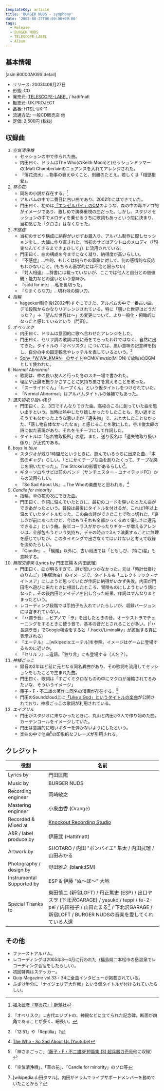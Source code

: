 ```yaml
---
templateKey: article
title: 'BURGER NUDS - symphony'
date: '2003-08-27T00:00:00+09:00'
tags:
  - Release
  - BURGER NUDS
  - TELESCOPE-LABEL
  - Album
---
```

## 基本情報

[asin:B0000AKI9S:detail]

* リリース: 2003年08月27日
* 形態: CD
* 発売元: [TELESCOPE-LABEL](/articles/label%3Atelescope) / hattifnatt
* 販売元: UK.PROJECT
* 品番: HTSL-UK-11
* 流通方法: 一般CD販売店 他
* 定価: 2,500円 (税抜)

## 収録曲

1. *空気清浄機*
   * セッションの中で作られた曲。
   * 内田曰く、ドラムはThe Who(のKeith Moon)と(セッションドラマーの)Matt Chamberlainのニュアンスを入れてアレンジされた。
   * 『落花流水』…物事の衰えゆくこと、別離のたとえ。若しくは「相思相愛」。
1. *草の花*
   * 同名の小説が存在する。[^1]
   * アルバムの中で二番目に古い曲であり、2002年にはできていた。
   * 門田曰く、初めは[「エンゼルパイ」のCM](https://www.youtube.com/results?search_query=%E3%82%A8%E3%83%B3%E3%82%BC%E3%83%AB%E3%83%91%E3%82%A4+CM+1990)のような、森の中の毒キノコ的がイメージであり、激しめで演奏重視の曲だった。しかし、スタジオセッションの中でメロディを乗せるうちに歌詞もあっという間に決まり、当初感じた「グロさ」はなくなった。
1. *不感症*
   * 当初のサビや構成に納得がいかずお蔵入り、アルバム制作に際しセッションをし、大幅に作り直された。当初のサビはアウトロのメロディ（「現実なんてくさるまできょひして」）に流用されている。
   * 門田曰く、曲の構成を今までになく凝り、納得度が高いらしい。
   * 『不感症』…性的、もしくは何らかの事象に対して、何の感情的な反応もわかないこと。(もちろん医学的には不治と限らない)
   * 『対人相違』…辞書には載っていないが、ここでは他人と自分との価値観・能力などの違いという意味か。
   * 『sold for me』…私を裏切った。
   * 『なまくらな刀』…切れ味の鈍い刀。
1. *指輪*
   * kageokuri制作後(2002年)すぐにできた、アルバムの中で一番古い曲。デモ段階からかなりリアレンジされている。特に「覗いた世界はどうだった？」→「望んだ世界は～」の変更について、より一般化・俯瞰的になったと感じているという（門田）。
1. *オベリスク*
   * 内田曰く、ドラムは意図的に歌へ合わせたアレンジをした。
   * 門田曰く、セリフ調の歌詞は特に奇をてらったわけではなく、自然に出てきた。タイトルの『オベリスク』については、悪い意味の記念碑を指し、自分の中の固定観念やレッテルを表しているという。[^2]
   * [Sony「W.WALKMAN」のサイト](http://web.archive.org/web/20030801082300/http://www.walkman.sony.co.jp/index.html)やCM(Viewsic(M-ON)で放映)のBGMとして使われた。
1. *Normal Abnormal*
   * 歌詞は、仲の良い友人と行った冬のスキー場で書かれた。
   * 理屈や正論を振りかざすことに気持ち悪さを覚えることを歌った。
   * 「スーサイドくん」「ループくん」という仮タイトルをつけられていた。
   * 「Normal Abnormal」はアルバムタイトルの候補でもあった。
1. *遺失物取り扱い係り*
   * 門田曰く、2、3日ですんなりできた曲。高校のころに創っていた曲を思い出すという。当時は熱中したり嬉しかったりしたことも、思い返すとそうでもなかったような思い出が「遺失物」で、ふと大したことなかった、「落し物自体なかったなぁ」と感じることを歌にした。谷川俊太郎の詩に似た表現があり、それをモチーフにして作詞した。
   * タイトルは「忘れ物取扱所」の意。また、送り仮名は「遺失物取り扱い係り」が正式である。
1. *boys in blue*
   * スタジオが残り1時間だというときに、遊んでいるうちに出来た曲、「本気のギャグ」らしい。「とにかくチープな曲を創りたくって、チープな感じを唄いたかった」。The Strokesの影響があるらしい[^3]。
   * ギターソロやサビは前のバンド（サンチェスター・ユナイテッドFC）からの流用らしい。
   * 『So Sad About Us』…The Whoの楽曲だと思われる。[^4]
1. *Candle for minority*
   * 指輪、草の花の次にできた曲。
   * 門田曰く、作詞に悩んでいたときに、最初のコードを弾いたとたん曲ができあがったという。普段は最後にタイトルを付けるが、これは1年以上温めていたタイトルだった。この曲の詩ができたことで吹っ切れた。「哀しさが前にあったけど、今はもうそれも全部ひっくるめて優しさに還元できるよ」という曲。後半コーラスがかかったりギターが増えるアレンジは、全部包もうという気持ち。デモの時点で3人で演奏することに無理を感じていたが、このタイミングで出さなくてはいけないと考えて収録を決めたらしい。
   * 『Candle』…「蝋燭」以外に、古い用法では「ともしび、(特に)星」も意味する。
1. *無限交響楽* (Lyrics by 門田匡陽 & 内田武瑠)
   * 門田曰く、曲が明るすぎて、詩が思いつかなかった。元は「時計仕掛けのりんご」（手塚治虫）のイメージで、タイトルも「エレクトリック・ナイトメア」にしようと思っていたが作詞に納得がいかず失敗。内田が門田宅へ遊びに来たときに相談したところ、冒険ものにしようという話になった。その後内田とアイデアを出し合った結果、作詞はすんなりまとまったという。
   * レコーディング段階では手拍子も入れていたらしいが、収録バージョンには含まれていない。
   * 『ハ調ラ音』…ピアノで「ラ」を出したときの音。オーケストラでチューニングをするときに使う音で、基本の音だとされることが多い。(「ハ長調ラ音」でGoogle検索をすると「.hack//Liminality」が該当する頁に表示される)
   * 『エーテル』…[wikipedia:エーテル]を参照。イメージはゲームに登場するものに近いか。
   * 『セリルラ』…造語。「独り言」にも登場する（人名？）。
1. *神様ごっこ*
   * 録音の2年ほど前に元となる同名異曲があり、その歌詞を流用してセッションをしたことで生まれた曲。
   * 門田曰く、歌詞は「すごくミクロなものの中にマクロが凝縮されてるみたいな、そういうイメージ」
   * 藤子・F・不二雄の著作に同名の漫画が存在する。[^5]
   * 門田のSoundcloud上に[「Like a God」というタイトルの楽曲](https://soundcloud.com/masaaki-monden/like-a-god-with-daichi)が公開されており、神様ごっこの歌詞が利用されている。
1. *エイプリル*
   * 門田がスタジオに来なかったときに、丸山と内田が2人で作り始めた曲。カーテンコールをイメージしていた。
   * 門田は意識的に暗いギターを弾かないようにしたという。
   * 楽曲の中で他曲[^6]の印象的なフレーズが引用される。

## クレジット

役割|名前
-|-
Lyrics by | 門田匡陽
Music by | BURGER NUDS
Recording engineer | 岡崎敏之
Mastering engineer | 小泉由香 (Orange)
Recorded & Mixed at | [Knockout Recording Studio](/articles/2000/01/01/knockout)
A&R / label produce by | 伊藤武 (Hattifnatt)
Artwork by | SHOTARO / 内田 "ボンバイエ" 隼太 / 内田武瑠 / 山田みかる 
Photography / design by | 野田雅之 (blank:ISM)
Instrumental Supported by | ESP & 伊藤 "ぬ～ぼ～" 大地
Special Thanks to | 東田慎二 (新宿LOFT) / 丹正篤史 (ESP) / 出口ヤスヲ (下北沢GARAGE) / yasuko / teppi / te-2-pei / 内田裕子 / 山田たまる[^7] / 下北沢GARAGE / 新宿LOFT / BURGER NUDSの音楽を愛してくれている人達

## その他

* ファーストアルバム。
* レコーディングは2005年3～4月に行われた（福島県二本松市の岳温泉でレコーディング合宿をしたらしい）。
* 初回特典はステッカー。
* Quip Magazine vol.33・34に全曲インタビューが掲載されている。
* ふざけ半分に「ナイジェリア大作戦」という仮タイトルが付けられていたらしい。

[^1]: [福永武彦『草の花』| 新潮社](http://www.shinchosha.co.jp/book/111501/)

[^2]: 『オベリスク』…古代エジプトの、神殿などに立てられた記念碑。断面が四角であることが多く、細長い。

[^3]: 「12:51」や「Reptilia」?

[^4]: [The Who - So Sad About Us (Youtube)](https://www.youtube.com/results?search_query=The+Who+So+Sad+About+Us)

[^5]: 「神さまごっこ」（[藤子・F・不二雄SF短篇集 (3) 超兵器ガ壱号](http://www.amazon.co.jp/exec/obidos/ASIN/4122021731/)他に収録）

[^6]: 「空気清浄機」、「草の花」、「Candle for minority」のソロ等

[^7]: [wikipedia:山田タマル]。内田がドラムでライブサポートメンバーを務めていたことから？
